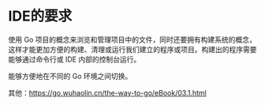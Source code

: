 # IDE的要求

使用 Go 项目的概念来浏览和管理项目中的文件，同时还要拥有构建系统的概念，这样才能更加方便的构建、清理或运行我们建立的程序或项目。构建出的程序需要能够通过命令行或 IDE 内部的控制台运行。

能够方便地在不同的 Go 环境之间切换。

其他：https://go.wuhaolin.cn/the-way-to-go/eBook/03.1.html
